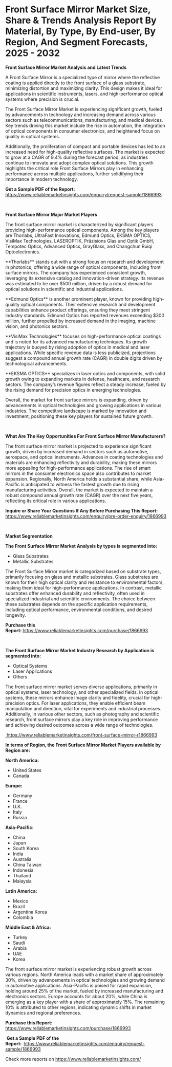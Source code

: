 <p><h1>Front Surface Mirror Market Size, Share & Trends Analysis Report By Material, By Type, By End-user, By Region, And Segment Forecasts, 2025 - 2032</h1></p><p><strong>Front Surface Mirror Market Analysis and Latest Trends</strong></p>
<p><p>A Front Surface Mirror is a specialized type of mirror where the reflective coating is applied directly to the front surface of a glass substrate, minimizing distortion and maximizing clarity. This design makes it ideal for applications in scientific instruments, lasers, and high-performance optical systems where precision is crucial.</p><p>The Front Surface Mirror Market is experiencing significant growth, fueled by advancements in technology and increasing demand across various sectors such as telecommunications, manufacturing, and medical devices. Key trends driving this market include the rise in automation, the integration of optical components in consumer electronics, and heightened focus on quality in optical systems.</p><p>Additionally, the proliferation of compact and portable devices has led to an increased need for high-quality reflective surfaces. The market is expected to grow at a CAGR of 9.4% during the forecast period, as industries continue to innovate and adopt complex optical solutions. This growth highlights the critical role Front Surface Mirrors play in enhancing performance across multiple applications, further solidifying their importance in modern technology.</p></p>
<p><strong>Get a Sample PDF of the Report:&nbsp;</strong> <a href="https://www.reliablemarketinsights.com/enquiry/request-sample/1866993?utm_campaign=2730&utm_medium=2&utm_source=Github&utm_content=ia&utm_term=22022025&utm_id=front-surface-mirror">https://www.reliablemarketinsights.com/enquiry/request-sample/1866993</a></p>
<p>&nbsp;</p>
<p><strong>Front Surface Mirror Major Market Players</strong></p>
<p><p>The front surface mirror market is characterized by significant players providing high-performance optical components. Among the key players are Thorlabs, UltraFast Innovations, Edmund Optics, EKSMA OPTICS, VisiMax Technologies, LASEROPTIK, Präzisions Glas und Optik GmbH, Tempotec Optics, Advanced Optics, GrayGlass, and Changchun Ruiqi Optoelectronics.</p><p>**Thorlabs** stands out with a strong focus on research and development in photonics, offering a wide range of optical components, including front surface mirrors. The company has experienced consistent growth, leveraging its extensive catalog and innovation-driven strategy. Its revenue was estimated to be over $500 million, driven by a robust demand for optical solutions in scientific and industrial applications.</p><p>**Edmund Optics** is another prominent player, known for providing high-quality optical components. Their extensive research and development capabilities enhance product offerings, ensuring they meet stringent industry standards. Edmund Optics has reported revenues exceeding $300 million, further propelled by increased demand in the imaging, machine vision, and photonics sectors.</p><p>**VisiMax Technologies** focuses on high-performance optical coatings and is noted for its advanced manufacturing techniques. Its growth trajectory is buoyed by rising adoption of optics in medical and laser applications. While specific revenue data is less publicized, projections suggest a compound annual growth rate (CAGR) in double digits driven by technological advancements.</p><p>**EKSMA OPTICS** specializes in laser optics and components, with solid growth owing to expanding markets in defense, healthcare, and research sectors. The company’s revenue figures reflect a steady increase, fueled by the rising demand for precision optics in emerging technologies.</p><p>Overall, the market for front surface mirrors is expanding, driven by advancements in optical technologies and growing applications in various industries. The competitive landscape is marked by innovation and investment, positioning these key players for sustained future growth.</p></p>
<p>&nbsp;</p>
<p><strong>What Are The Key Opportunities For Front Surface Mirror Manufacturers?</strong></p>
<p><p>The front surface mirror market is projected to experience significant growth, driven by increased demand in sectors such as automotive, aerospace, and optical instruments. Advances in coating technologies and materials are enhancing reflectivity and durability, making these mirrors more appealing for high-performance applications. The rise of smart mirrors in the consumer electronics space also contributes to market expansion. Regionally, North America holds a substantial share, while Asia-Pacific is anticipated to witness the fastest growth due to rising manufacturing activities. Overall, the market is expected to maintain a robust compound annual growth rate (CAGR) over the next five years, reflecting its critical role in various applications.</p></p>
<p><strong>Inquire or Share Your Questions If Any Before Purchasing This Report:</strong> <a href="https://www.reliablemarketinsights.com/enquiry/pre-order-enquiry/1866993?utm_campaign=2730&utm_medium=2&utm_source=Github&utm_content=ia&utm_term=22022025&utm_id=front-surface-mirror">https://www.reliablemarketinsights.com/enquiry/pre-order-enquiry/1866993</a></p>
<p>&nbsp;</p>
<p><strong>Market Segmentation</strong></p>
<p><strong>The Front Surface Mirror Market Analysis by types is segmented into:</strong></p>
<p><ul><li>Glass Substrates</li><li>Metallic Substrates</li></ul></p>
<p><p>The Front Surface Mirror market is categorized based on substrate types, primarily focusing on glass and metallic substrates. Glass substrates are known for their high optical clarity and resistance to environmental factors, making them ideal for high-performance applications. In contrast, metallic substrates offer enhanced durability and reflectivity, often used in specialized industrial and scientific environments. The choice between these substrates depends on the specific application requirements, including optical performance, environmental conditions, and desired longevity.</p></p>
<p><strong>Purchase this Report:&nbsp;</strong><a href="https://www.reliablemarketinsights.com/purchase/1866993?utm_campaign=2730&utm_medium=2&utm_source=Github&utm_content=ia&utm_term=22022025&utm_id=front-surface-mirror">https://www.reliablemarketinsights.com/purchase/1866993</a></p>
<p>&nbsp;</p>
<p><strong>The Front Surface Mirror Market Industry Research by Application is segmented into:</strong></p>
<p><ul><li>Optical Systems</li><li>Laser Applications</li><li>Others</li></ul></p>
<p><p>The front surface mirror market serves diverse applications, primarily in optical systems, laser technology, and other specialized fields. In optical systems, these mirrors enhance image clarity and fidelity, crucial for high-precision optics. For laser applications, they enable efficient beam manipulation and direction, vital for experiments and industrial processes. Additionally, in various other sectors, such as photography and scientific research, front surface mirrors play a key role in improving performance and achieving desired outcomes across a wide range of technologies.</p></p>
<p><a href="https://www.reliablemarketinsights.com/front-surface-mirror-r1866993?utm_campaign=2730&utm_medium=2&utm_source=Github&utm_content=ia&utm_term=22022025&utm_id=front-surface-mirror">&nbsp;https://www.reliablemarketinsights.com/front-surface-mirror-r1866993</a></p>
<p><strong>In terms of Region, the Front Surface Mirror Market Players available by Region are:</strong></p>
<p>
    <p> <strong> North America: </strong>
        <ul>
            <li>United States</li>
            <li>Canada</li>
        </ul>
        </p> 
    <p> <strong> Europe: </strong>
        <ul>
            <li>Germany</li>
            <li>France</li>
            <li>U.K.</li>
            <li>Italy</li>
            <li>Russia</li>
        </ul>
        </p> 
    <p> <strong> Asia-Pacific: </strong>
        <ul>
            <li>China</li>
            <li>Japan</li>
            <li>South Korea</li>
            <li>India</li>
            <li>Australia</li>
            <li>China Taiwan</li>
            <li>Indonesia</li>
            <li>Thailand</li>
            <li>Malaysia</li>
        </ul>
        </p> 
    <p> <strong> Latin America: </strong>
        <ul>
            <li>Mexico</li>
            <li>Brazil</li>
            <li>Argentina Korea</li>
            <li>Colombia</li>
        </ul>
        </p> 
    <p> <strong> Middle East & Africa: </strong>
        <ul>
            <li>Turkey</li>
            <li>Saudi</li>
            <li>Arabia</li>
            <li>UAE</li>
            <li>Korea</li>
        </ul>
    </p>
    </p>
<p><p>The front surface mirror market is experiencing robust growth across various regions. North America leads with a market share of approximately 30%, driven by advancements in optical technologies and growing demand in automotive applications. Asia-Pacific is poised for rapid expansion, holding around 25% of the market, fueled by increased manufacturing and electronics sectors. Europe accounts for about 20%, while China is emerging as a key player with a share of approximately 15%. The remaining 10% is attributed to other regions, indicating dynamic shifts in market dynamics and regional preferences.</p></p>
<p><strong>Purchase this Report: </strong><a href="https://www.reliablemarketinsights.com/purchase/1866993?utm_campaign=2730&utm_medium=2&utm_source=Github&utm_content=ia&utm_term=22022025&utm_id=front-surface-mirror">https://www.reliablemarketinsights.com/purchase/1866993</a></p>
<p>&nbsp;<strong>Get a Sample PDF of the Report:&nbsp;&nbsp;</strong><a href="https://www.reliablemarketinsights.com/enquiry/request-sample/1866993?utm_campaign=2730&utm_medium=2&utm_source=Github&utm_content=ia&utm_term=22022025&utm_id=front-surface-mirror">https://www.reliablemarketinsights.com/enquiry/request-sample/1866993</a></p>
<p><strong></strong></p>
<p>Check more reports on <a href="https://www.reliablemarketinsights.com/?utm_campaign=2730&utm_medium=2&utm_source=Github&utm_content=ia&utm_term=22022025&utm_id=front-surface-mirror">https://www.reliablemarketinsights.com/</a></p>